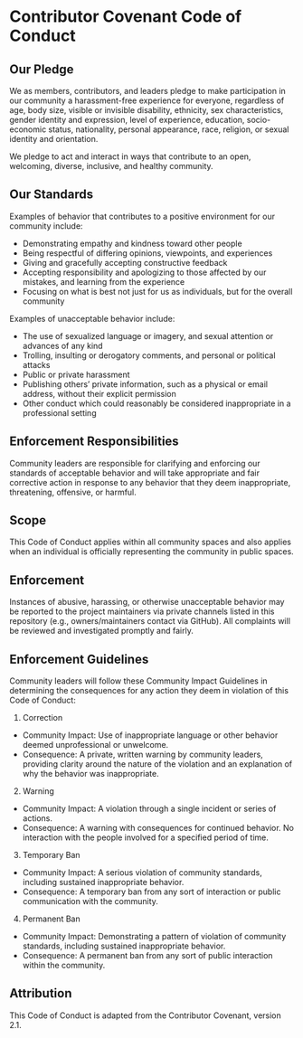 # Contributor Covenant Code of Conduct

## Our Pledge
We as members, contributors, and leaders pledge to make participation in our community a harassment-free experience for everyone, regardless of age, body size, visible or invisible disability, ethnicity, sex characteristics, gender identity and expression, level of experience, education, socio-economic status, nationality, personal appearance, race, religion, or sexual identity and orientation.

We pledge to act and interact in ways that contribute to an open, welcoming, diverse, inclusive, and healthy community.

## Our Standards
Examples of behavior that contributes to a positive environment for our community include:
- Demonstrating empathy and kindness toward other people
- Being respectful of differing opinions, viewpoints, and experiences
- Giving and gracefully accepting constructive feedback
- Accepting responsibility and apologizing to those affected by our mistakes, and learning from the experience
- Focusing on what is best not just for us as individuals, but for the overall community

Examples of unacceptable behavior include:
- The use of sexualized language or imagery, and sexual attention or advances of any kind
- Trolling, insulting or derogatory comments, and personal or political attacks
- Public or private harassment
- Publishing others’ private information, such as a physical or email address, without their explicit permission
- Other conduct which could reasonably be considered inappropriate in a professional setting

## Enforcement Responsibilities
Community leaders are responsible for clarifying and enforcing our standards of acceptable behavior and will take appropriate and fair corrective action in response to any behavior that they deem inappropriate, threatening, offensive, or harmful.

## Scope
This Code of Conduct applies within all community spaces and also applies when an individual is officially representing the community in public spaces.

## Enforcement
Instances of abusive, harassing, or otherwise unacceptable behavior may be reported to the project maintainers via private channels listed in this repository (e.g., owners/maintainers contact via GitHub). All complaints will be reviewed and investigated promptly and fairly.

## Enforcement Guidelines
Community leaders will follow these Community Impact Guidelines in determining the consequences for any action they deem in violation of this Code of Conduct:

1. Correction
- Community Impact: Use of inappropriate language or other behavior deemed unprofessional or unwelcome.
- Consequence: A private, written warning by community leaders, providing clarity around the nature of the violation and an explanation of why the behavior was inappropriate.

2. Warning
- Community Impact: A violation through a single incident or series of actions.
- Consequence: A warning with consequences for continued behavior. No interaction with the people involved for a specified period of time.

3. Temporary Ban
- Community Impact: A serious violation of community standards, including sustained inappropriate behavior.
- Consequence: A temporary ban from any sort of interaction or public communication with the community.

4. Permanent Ban
- Community Impact: Demonstrating a pattern of violation of community standards, including sustained inappropriate behavior.
- Consequence: A permanent ban from any sort of public interaction within the community.

## Attribution
This Code of Conduct is adapted from the Contributor Covenant, version 2.1.
